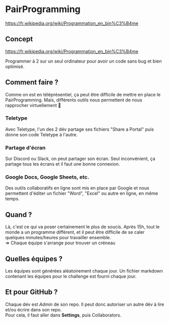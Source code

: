 # PairProgramming

https://fr.wikipedia.org/wiki/Programmation_en_bin%C3%B4me

## Concept

https://fr.wikipedia.org/wiki/Programmation_en_bin%C3%B4me

Programmer à 2 sur un seul ordinateur pour avoir un code sans bug et bien optimisé.

## Comment faire ?

Comme on est en téléprésentiel, ça peut être difficile de mettre en place le PairProgramming. Mais, différents outils nous permettent de nous rapprocher virtuellement :open_hands:

### Teletype

Avec Teletype, l'un des 2 dév partage ses fichiers "Share a Portal" puis donne son code Teletype à l'autre.

### Partage d'écran

Sur Discord ou Slack, on peut partager son écran. Seul inconvénient, ça partage tous les écrans et il faut une bonne connexion.

### Google Docs, Google Sheets, etc.

Des outils collaboratifs en ligne sont mis en place par Google et nous permettent d'éditer un fichier "Word", "Excel" ou autre en ligne, en même temps.

## Quand ?

Là, c'est ce qui va poser certainement le plus de soucis. Après 15h, tout le monde a un programme différent, et il peut être difficile de se caler quelques minutes/heures pour travailler ensemble.  
=> Chaque équipe s'arrange pour trouver un créneau

## Quelles équipes ?

Les équipes sont générées aléatoirement chaque jour. Un fichier markdown contenant les équipes pour le challenge est fourni chaque jour.

## Et pour GitHub ?

Chaque dév est _Admin_ de son repo. Il peut donc autoriser un autre dév à lire et/ou écrire dans son repo.  
Pour cela, il faut aller dans **Settings**, puis Collaborators.
